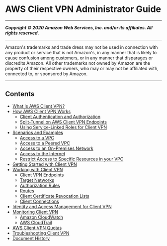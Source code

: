 # AWS Client VPN Administrator Guide

-----
*****Copyright &copy; 2020 Amazon Web Services, Inc. and/or its affiliates. All rights reserved.*****

-----
Amazon's trademarks and trade dress may not be used in 
     connection with any product or service that is not Amazon's, 
     in any manner that is likely to cause confusion among customers, 
     or in any manner that disparages or discredits Amazon. All other 
     trademarks not owned by Amazon are the property of their respective
     owners, who may or may not be affiliated with, connected to, or 
     sponsored by Amazon.

-----
## Contents
+ [What Is AWS Client VPN?](what-is.md)
+ [How AWS Client VPN Works](how-it-works.md)
   + [Client Authentication and Authorization](authentication-authorization.md)
   + [Split-Tunnel on AWS Client VPN Endpoints](split-tunnel-vpn.md)
   + [Using Service-Linked Roles for Client VPN](using-service-linked-roles.md)
+ [Scenarios and Examples](scenario.md)
   + [Access to a VPC](scenario-vpc.md)
   + [Access to a Peered VPC](scenario-peered.md)
   + [Access to an On-Premises Network](scenario-onprem.md)
   + [Access to the Internet](scenario-internet.md)
   + [Restrict Access to Specific Resources in your VPC](scenario-restrict.md)
+ [Getting Started with Client VPN](cvpn-getting-started.md)
+ [Working with Client VPN](cvpn-working.md)
   + [Client VPN Endpoints](cvpn-working-endpoints.md)
   + [Target Networks](cvpn-working-target.md)
   + [Authorization Rules](cvpn-working-rules.md)
   + [Routes](cvpn-working-routes.md)
   + [Client Certificate Revocation Lists](cvpn-working-certificates.md)
   + [Client Connections](cvpn-working-connections.md)
+ [Identity and Access Management for Client VPN](cvpn-authentication.md)
+ [Monitoring Client VPN](monitoring-overview.md)
   + [Amazon CloudWatch](monitoring-cloudwatch.md)
   + [AWS CloudTrail](monitoring-cloudtrail.md)
+ [AWS Client VPN Quotas](limits.md)
+ [Troubleshooting Client VPN](troubleshooting.md)
+ [Document History](WhatsNew.md)